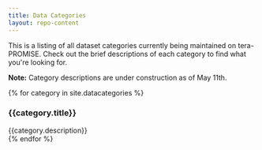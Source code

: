 ```yaml
---
title: Data Categories
layout: repo-content
---
```


This is a listing of all dataset categories currently being maintained on tera-PROMISE. Check out the brief descriptions of each category to find what you're looking for.

**Note:** Category descriptions are under construction as of May 11th.

{% for category in site.datacategories %}
<div class="col-lg-3 col-md-4 col-sm-6 col-xs-6">
<a STYLE="text-decoration: none" href="{{category.repourl}}">
<div class="well">
<h3 class="page-header">{{category.title}}</h3>
{{category.description}}
</div>
</a>
</div>
{% endfor %}
